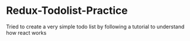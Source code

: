 # Redux-Todolist-Practice
Tried to create a very simple todo list by following a tutorial to understand how react works
